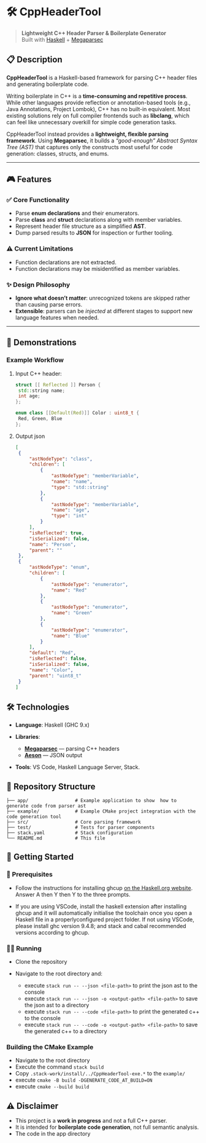 # 🛠️ CppHeaderTool  
> **Lightweight C++ Header Parser & Boilerplate Generator**  
> Built with [Haskell](https://www.haskell.org/) + [Megaparsec](https://hackage.haskell.org/package/megaparsec)  

## 📋 Description  
**CppHeaderTool** is a Haskell-based framework for parsing C++ header files and generating boilerplate code.  

Writing boilerplate in C++ is a **time-consuming and repetitive process**. While other languages provide reflection or annotation-based tools (e.g., Java Annotations, Project Lombok), C++ has no built-in equivalent. Most existing solutions rely on full compiler frontends such as **libclang**, which can feel like unnecessary overkill for simple code generation tasks.  

CppHeaderTool instead provides a **lightweight, flexible parsing framework**. Using **Megaparsec**, it builds a *“good-enough” Abstract Syntax Tree (AST)* that captures only the constructs most useful for code generation: classes, structs, and enums.  

---

## 🎮 Features  

### ✅ Core Functionality  
- Parse **enum declarations** and their enumerators.  
- Parse **class** and **struct** declarations along with member variables.  
- Represent header file structure as a simplified **AST**.  
- Dump parsed results to **JSON** for inspection or further tooling.  

### ⚠️ Current Limitations  
- Function declarations are not extracted.  
- Function declarations may be misidentified as member variables.  

### ✨ Design Philosophy  
- **Ignore what doesn’t matter**: unrecognized tokens are skipped rather than causing parse errors.  
- **Extensible**: parsers can be *injected* at different stages to support new language features when needed.  

---

## 📸 Demonstrations  

### Example Workflow  
1. Input C++ header:  
   ```cpp
   struct [[ Reflected ]] Person {
   	std::string name;
   	int age;
   };
   
   enum class [[Default(Red)]] Color : uint8_t { 
   	Red, Green, Blue 
   };
   ```
2. Output json
   ```json
   [
    {
        "astNodeType": "class",
        "children": [
            {
                "astNodeType": "memberVariable",
                "name": "name",
                "type": "std::string"
            },
            {
                "astNodeType": "memberVariable",
                "name": "age",
                "type": "int"
            }
        ],
        "isReflected": true,
        "isSerialized": false,
        "name": "Person",
        "parent": ""
    },
    {
        "astNodeType": "enum",
        "children": [
            {
                "astNodeType": "enumerator",
                "name": "Red"
            },
            {
                "astNodeType": "enumerator",
                "name": "Green"
            },
            {
                "astNodeType": "enumerator",
                "name": "Blue"
            }
        ],
        "default": "Red",
        "isReflected": false,
        "isSerialized": false,
        "name": "Color",
        "parent": "uint8_t"
    }
   ]
   ```
## 🛠️ Technologies  

- **Language**: Haskell (GHC 9.x)  

- **Libraries**:  
  - [**Megaparsec**](https://hackage.haskell.org/package/megaparsec) — parsing C++ headers  
  - [**Aeson**](https://hackage.haskell.org/package/aeson) — JSON output  

- **Tools**: VS Code, Haskell Language Server, Stack.

## 📂 Repository Structure  
```plaintext
├── app/                 # Example application to show  how to generate code from parser ast
├── example/             # Example CMake project integration with the code generation tool
├── src/                 # Core parsing framework
├── test/                # Tests for parser components
├── stack.yaml           # Stack configuration
└── README.md            # This file
```
## 🚀 Getting Started

### 🔧 Prerequisites

- Follow the instructions for installing ghcup [on the Haskell.org website](https://www.haskell.org/ghcup/). Answer A
then Y then Y to the three prompts.

- If you are using VSCode, install the haskell extension after installing ghcup and it
will automatically initialise the toolchain once you open a Haskell file in a properlyconfigured project folder. If not using VSCode, please install ghc version 9.4.8;
and stack and cabal recommended versions according to ghcup.

### 🏃‍♂ Running

- Clone the repository

- Navigate to the root directory and:
  - execute `stack run -- --json <file-path>` to print the json ast to the console
  - execute `stack run -- --json -o <output-path> <file-path>` to save the json ast to a directory
  - execute `stack run -- --code <file-path>` to print the generated c++ to the console
  - execute `stack run -- --code -o <output-path> <file-path>` to save the generated c++ to a directory

### Building the CMake Example

- Navigate to the root directory
- Execute the command `stack build`
- Copy `.stack-work/install/../CppHeaderTool-exe.*` to the `example/`
- execute `cmake -B build -DGENERATE_CODE_AT_BUILD=ON`
- execute `cmake --build build`
    
## ⚠️ Disclaimer  

- This project is a **work in progress** and not a full C++ parser.  
- It is intended for **boilerplate code generation**, not full semantic analysis.   
- The code in the app directory 

